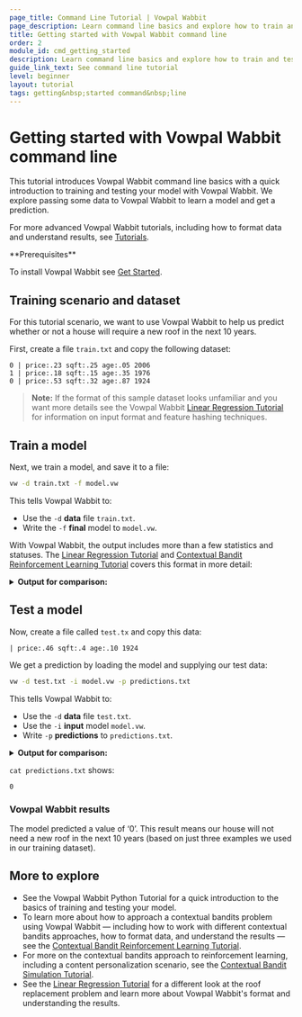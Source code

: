 ```yaml
---
page_title: Command Line Tutorial | Vowpal Wabbit
page_description: Learn command line basics and explore how to train and test your models with Vowpal Wabbit.
title: Getting started with Vowpal Wabbit command line
order: 2
module_id: cmd_getting_started
description: Learn command line basics and explore how to train and test your models with Vowpal Wabbit.
guide_link_text: See command line tutorial
level: beginner
layout: tutorial
tags: getting&nbsp;started command&nbsp;line
---
```


# Getting started with Vowpal Wabbit command line

This tutorial introduces Vowpal Wabbit command line basics with a quick introduction to training and testing your model with Vowpal Wabbit. We explore passing some data to Vowpal Wabbit to learn a model and get a prediction.

For more advanced Vowpal Wabbit tutorials, including how to format data and understand results, see [Tutorials](https://vowpalwabbit.org/tutorials.html).

<div class="prerequisites" markdown="1">
**Prerequisites**

To install Vowpal Wabbit see [Get Started](https://vowpalwabbit.org/start.html).
</div>

## Training scenario and dataset

For this tutorial scenario, we want to use Vowpal Wabbit to help us predict whether or not a house will require a new roof in the next 10 years.

First, create a file `train.txt` and copy the following dataset:

```
0 | price:.23 sqft:.25 age:.05 2006
1 | price:.18 sqft:.15 age:.35 1976
0 | price:.53 sqft:.32 age:.87 1924
```

>**Note:** If the format of this sample dataset looks unfamiliar and you want more details see the Vowpal Wabbit [Linear Regression Tutorial](https://vowpalwabbit.org/guides/getting_started.html#a-first-data-set) for information on input format and feature hashing techniques.

## Train a model

Next, we train a model, and save it to a file:

```sh
vw -d train.txt -f model.vw
```

This tells Vowpal Wabbit to:

- Use the `-d` **data** file `train.txt`.
- Write the `-f` **final** model to `model.vw`.

With Vowpal Wabbit, the output includes more than a few statistics and statuses. The [Linear Regression Tutorial](https://vowpalwabbit.org/guides/getting_started.html#vws-diagnostic-information) and [Contextual Bandit Reinforcement Learning Tutorial](https://vowpalwabbit.org/tutorials/contextual_bandits.html) covers this format in more detail:

<details>
  <summary><strong>Output for comparison:</strong></summary>

  <div class="output" markdown="1">
final_regressor = model.vw
Num weight bits = 18
learning rate = 0.5
initial_t = 0
power_t = 0.5
using no cache
Reading datafile = train.txt
num sources = 1
average  since         example        example  current  current  current
loss     last          counter         weight    label  predict features
0.000000 0.000000            1            1.0   0.0000   0.0000        5
0.500000 1.000000            2            2.0   1.0000   0.0000        5

finished run
number of examples = 3
weighted example sum = 3.000000s
weighted label sum = 1.000000
average loss = 0.666667
best constant = 0.333333
best constant's loss = 0.222222
total feature number = 15
</div>
</details>

## Test a model

Now, create a file called `test.tx` and copy this data:

```
| price:.46 sqft:.4 age:.10 1924
```

We get a prediction by loading the model and supplying our test data:

```sh
vw -d test.txt -i model.vw -p predictions.txt
```
This tells Vowpal Wabbit to:

- Use the `-d` **data** file `test.txt`.
- Use the `-i` **input** model `model.vw`.
- Write `-p` **predictions** to `predictions.txt`.

<details>
  <summary><strong>Output for comparison:</strong></summary>

```
predictions = predictions.txt
Num weight bits = 18
learning rate = 0.5
initial_t = 0
power_t = 0.5
using no cache
Reading datafile = test.txt
num sources = 1
average  since         example        example  current  current  current
loss     last          counter         weight    label  predict features
    n.a.     n.a.            1            1.0  unknown   0.0000        5

finished run
number of examples = 1
weighted example sum = 1.000000
weighted label sum = 0.000000
average loss = n.a.
```

</details>

`cat predictions.txt` shows:

```
0
```

### Vowpal Wabbit results
The model predicted a value of ‘0’. This result means our house will not need a new roof in the next 10 years (based on just three examples we used in our training dataset).

## More to explore

- See the Vowpal Wabbit Python Tutorial for a quick introduction to the basics of training and testing your model.
- To learn more about how to approach a contextual bandits problem using Vowpal Wabbit — including how to  work with different contextual bandits approaches, how to format data, and understand the results — see the [Contextual Bandit Reinforcement Learning Tutorial](https://vowpalwabbit.org/tutorials/contextual_bandits.html).
- For more on the contextual bandits approach to reinforcement learning, including a content personalization scenario, see the [Contextual Bandit Simulation Tutorial](https://vowpalwabbit.org/tutorials/cb_simulation.html).
- See the [Linear Regression Tutorial](https://vowpalwabbit.org/guides/getting_started.html) for a different look at the roof replacement problem and learn more about Vowpal Wabbit's format and understanding the results.
